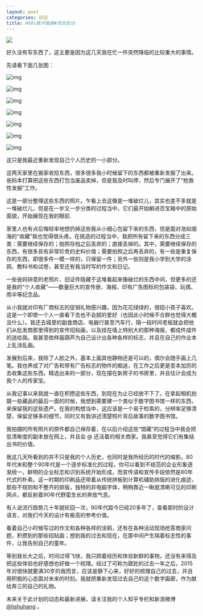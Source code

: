 ```yaml
---
layout: post
categories: 日记
title: #90s数字画廊#项目启动
---
```


![](https://ws1.sinaimg.cn/large/4b91f9d5gy1fvne87r48uj218g0dwafi.jpg)

好久没有写东西了，这主要是因为这几天我在忙一件突然降临的比较重大的事情。

先请看下面几张图：

![img](https://ww3.sinaimg.cn/large/4b91f9d5jw1er3aov8tsfj20go0bsmzl.jpg)

![img](https://ww2.sinaimg.cn/large/4b91f9d5jw1er3aozym5pj20c20hnn0n.jpg)

![img](https://ww1.sinaimg.cn/large/4b91f9d5jw1er3ap5c2elj20go08vae8.jpg)

![img](https://ww4.sinaimg.cn/large/4b91f9d5jw1er3apap5glj20b50hbn06.jpg)

![img](https://ww4.sinaimg.cn/large/4b91f9d5jw1er3apgmzrzj20ds0i7aek.jpg)

![img](https://ww4.sinaimg.cn/large/4b91f9d5jw1er3apkpuc3j20c10ebtc1.jpg)

![img](https://ww1.sinaimg.cn/large/4b91f9d5jw1er3apohs1aj20go0f9n2o.jpg)

这只是我最近重新发现自己个人历史的一小部分。

这两天家里在搬家收拾东西，很多很多我小时候留下的东西都被重新发掘了出来。爸妈本打算把这些东西打包当废品卖掉，但是我及时叫停，然后专门展开了“抢救性发掘”工作。

这是一部分整理这些东西的照片。乍看上去这像是一堆破烂儿，其实也差不多就是一堆破烂儿，但是在一步又一步分类的过程当中，它们最开始躺进百宝箱中的原始面貌，开始展现在我的眼前.

家里人也有点后悔轻率地想扔掉这些我从小细心包留下来的东西，但是面对浩如烟海的“收藏”我也觉得很头疼。在挑选的过程当中，我把所有留下来的东西分成三类：需要继续保存的；拍照存档之后丢弃的；直接丢掉的。其中，需要继续保存的东西，有很多具有非常珍贵的史料价值；需要拍照之后再丢弃的，有一些是重复保存的东西，即很多件一模一样的，只保留一件；另外一些则是我小学到大学的涂鸦、教科书和试卷，甚至还有我当时写的作文和日记。

一些爸妈钟意的老照片、旧证件隐藏于这堆看起来像破烂的东西中间，但更多的还是我的“个人收藏”——数量巨大的宣传册、海报、印有广告图标的包装袋、玩偶、雨伞等纪念品。

从小我就对印有厂商标志的促销礼物感兴趣，因为花花绿绿的，很招小孩子喜欢。这是一个即使一个人一直看下去也不会腻的爱好（也因此小时候不合群也觉得大概没什么）。我还去城里的副食商店、电器行甚至汽车行，隔一段时间老板就会把他们从批发商那里得到的宣传招贴画，以及挂在墙上特别大的那种海报，都成件成件的送给我。我甚至依样画葫芦为自己设计出各种各样的标志，并且在自己的作业本上乱涂乱画。

发展到后来，我除了人脸之外，基本上画其他静物还是可以的，偶尔会随手画上几笔。我也养成了对广告和带有广告标志的物件的痴迷，在工作之后更是变本加厉的去收集这些东西。精选出来的一部分，现在摆在新房子的书房里，并且估计会成为我个人的传家宝。

从我记事以来我就一直在积攒这些东西，到现在为止已经放不下了。在拿起相机拍摄一些藏品的最后一面的时候，我想到需要建一个类似于数字图书馆一样的东西，来保留我的这些遗产。在我的构想当中，这应该是一个易于检索的，分辨率足够清楚，保留足够多的细节，同时又有我讲述清楚照片背后故事的数字图书馆。

我拍摄的所有照片的原件都自己保存着，在以后介绍这些“馆藏”的过程当中我会把低清晰度的副本放在网上，并且会 @ 还活着的相关商家。我甚至觉得它们有集结出书的价值。

我这几天所看到的并不只是我的个人历史，也同时是我所经历的时代的缩影。80年代末和整个90年代是一个逐步标准化的过程，你可以看到不规范的企业形象逐渐统一，鲜明的企业标志和识别系统开始形成，而宣传语和宣传手段依然是80年代式的朴素。这一时期的印刷品还带着从传统拼板到计算机辅助排版的进化痕迹，那些不规则和不整齐的排版，独特的非电脑字体，稍稍靠近一瞅就清晰可见的印刷网点，都反射着90年代野蛮生长的奔放气息。

有人说流行趋势几十年就轮回一次，90年代距今已经20多年了，查看那时的设计语言，对我们今天的设计有极高的参考价值。

看着自己小时候写过的作文和各种各样的涂鸦，还有在各种活动现场抢答商家问题，积攒到的那些招贴画；想到我的过去和现在，在那中间产生隔着标志性的事件，让我告别自己的童年。

等到我长大之后，时间过得飞快，我只顾着经历和体验新鲜的事物，还没有来得及把这些体验也好感想也好做一个梳理。经过了可称为蹉跎的过去一年之后，2015年对很快就要满30岁的我而言，应该是静下心来，好好的梳理自己的过去，并且用积极的心态面对未来的时刻。我就把重新发现过去自己的这个数字画廊，作为献给奔三的自己的礼物。

未来关于此计划的动态和最新进展，请关注我的个人知乎专栏和新浪微博 [@lishuhang](https://www.weibo.com/n/lishuhang) 。

